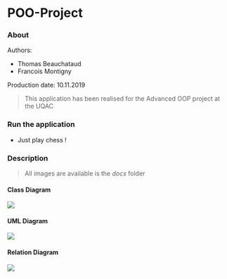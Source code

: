 # POO-Project
### About
Authors:
- Thomas Beauchataud
- Francois Montigny

Production date: 10.11.2019

> This application has been realised for the Advanced OOP project at the UQAC
### Run the application
- Just play chess !

### Description

> All images are available is the _docs_ folder

#### Class Diagram
![](https://github.com/ffcfalcos/POO-Project/blob/master/resources/Class%20Diagram.png)

#### UML Diagram
![](https://github.com/ffcfalcos/POO-Project/blob/master/resources/UML%20Diagram.png)

#### Relation Diagram
![](https://github.com/ffcfalcos/POO-Project/blob/master/resources/Relation%20Diagram.png)